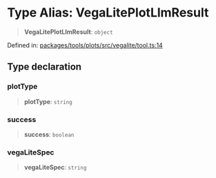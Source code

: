 # Type Alias: VegaLitePlotLlmResult

> **VegaLitePlotLlmResult**: `object`

Defined in: [packages/tools/plots/src/vegalite/tool.ts:14](https://github.com/GeoDaCenter/openassistant/blob/bf312b357cb340f1f76fa8b62441fb39bcbce0ce/packages/tools/plots/src/vegalite/tool.ts#L14)

## Type declaration

### plotType

> **plotType**: `string`

### success

> **success**: `boolean`

### vegaLiteSpec

> **vegaLiteSpec**: `string`
